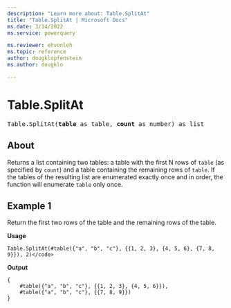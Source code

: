 ```yaml
---
description: "Learn more about: Table.SplitAt"
title: "Table.SplitAt | Microsoft Docs"
ms.date: 3/14/2022
ms.service: powerquery

ms.reviewer: ehvonleh
ms.topic: reference
author: dougklopfenstein
ms.author: dougklo

---
```

# Table.SplitAt

<pre>
Table.SplitAt(<b>table</b> as table, <b>count</b> as number) as list
</pre>

## About

Returns a list containing two tables: a table with the first N rows of `table` (as specified by `count`) and a table containing the remaining rows of `table`. If the tables of the resulting list are enumerated exactly once and in order, the function will enumerate `table` only once.

## Example 1

Return the first two rows of the table and the remaining rows of the table.

**Usage**

```powerquery-m
Table.SplitAt(#table({"a", "b", "c"}, {{1, 2, 3}, {4, 5, 6}, {7, 8, 9}}), 2)</code>
```

**Output**

```powerquery-m
{
    #table({"a", "b", "c"}, {{1, 2, 3}, {4, 5, 6}}),
    #table({"a", "b", "c"}, {{7, 8, 9}})
}
```
